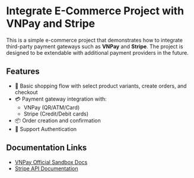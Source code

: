 # Integrate E-Commerce Project with VNPay and Stripe

This is a simple e-commerce project that demonstrates how to integrate third-party payment gateways such as **VNPay** and **Stripe**. The project is designed to be extendable with additional payment providers in the future.

## Features

* 🛒 Basic shopping flow with select product variants, create orders, and checkout
* 💳 Payment gateway integration with:
    * VNPay (QR/ATM/Card)
    * Stripe (Credit/Debit cards)
* 📦 Order creation and confirmation
* 🔑 Support Authentication
## Documentation Links

* [VNPay Official Sandbox Docs](https://sandbox.vnpayment.vn/apis/docs/thanh-toan-pay/pay.html)
* [Stripe API Documentation](https://docs.stripe.com/api)




